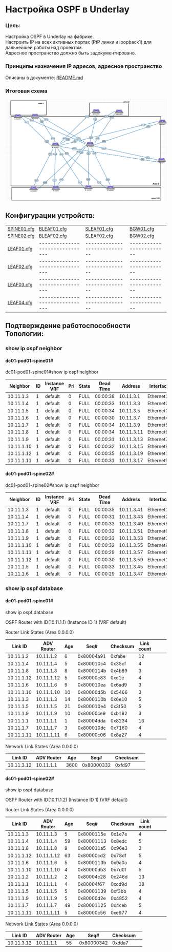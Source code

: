 # Настройка OSPF в Underlay

### Цель:
Настройка OSPF в Underlay на фабрике.<br>
Настроить IP на всех активных портах (PtP линки и loopback1) для дальнейшей работы над проектом.<br>
Адресное пространство должно быть задокументировано.<br>

### Принципы назначения IP адресов, адресное пространство
Описаны в документе: [README.md](README.md)

### Итоговая схема
![Topology_OSPF.png](Topology_OSPF.png)

## Конфигурации устройств:

|                             |                               |                            |                        |
|-----------------------------|-------------------------------|----------------------------|------------------------|
| [SPINE01.cfg](SPINE01.cfg.txt)  |   [BLEAF01.cfg](BLEAF01.cfg)  | [SLEAF01.cfg](SLEAF01.cfg) | [BGW01.cfg](BGW01.cfg) |
| [SPINE02.cfg](SPINE02.cfg.txt)  |   [BLEAF02.cfg](BLEAF02.cfg)  | [SLEAF02.cfg](SLEAF02.cfg) | [BGW02.cfg](BGW02.cfg) |
| [LEAF01.cfg](LEAF01.cfg.txt)    |-------------------------------|----------------------------|------------------------|
| [LEAF02.cfg](LEAF02.cfg)    |-------------------------------|----------------------------|------------------------|
| [LEAF03.cfg](LEAF03.cfg)    |-------------------------------|----------------------------|------------------------|
| [LEAF04.cfg](LEAF04.cfg)    |-------------------------------|----------------------------|------------------------|


## Подтверждение работоспособности Топологии:

### show ip ospf neighbor

#### dc01-pod01-spine01#
dc01-pod01-spine01#show ip ospf neighbor

|Neighbor  |ID |Instance VRF|Pri|State |  Dead Time |Address | Interface | | |
|----------|---|--------|---|----|--------|----------|----------|-------|---------|
|10.11.1.3 |1  |default |0  |FULL|00:00:38|10.11.3.1 |Ethernet1 |       |         |
|10.11.1.4 |1  |default |0  |FULL|00:00:33|10.11.3.3 |Ethernet2 |       |         |
|10.11.1.5 |1  |default |0  |FULL|00:00:34|10.11.3.5 |Ethernet3 |       |         |
|10.11.1.6 |1  |default |0  |FULL|00:00:30|10.11.3.7 |Ethernet4 |       |         |
|10.11.1.7 |1  |default |0  |FULL|00:00:34|10.11.3.9 |Ethernet5 |       |         |
|10.11.1.8 |1  |default |0  |FULL|00:00:34|10.11.3.11|Ethernet6 |       |         |
|10.11.1.9 |1  |default |0  |FULL|00:00:31|10.11.3.13|Ethernet7 |       |         |
|10.11.1.10|1  |default |0  |FULL|00:00:32|10.11.3.15|Ethernet8 |       |         |
|10.11.1.12|1  |default |0  |FULL|00:00:35|10.11.3.19|Ethernet10|       |         |
|10.11.1.11|1  |default |0  |FULL|00:00:31|10.11.3.17|Ethernet9 |       |         |


#### dc01-pod01-spine02#

dc01-pod01-spine02#show ip ospf neighbor

|Neighbor  |ID |Instance VRF|Pri|State |  Dead Time |Address | Interface | | |
|----------|---|--------|---|----|--------|----------|----------|-------|---------|
|10.11.1.3 |1  |default |0  |FULL|00:00:35|10.11.3.41|Ethernet1 |       |         |
|10.11.1.4 |1  |default |0  |FULL|00:00:31|10.11.3.43|Ethernet2 |       |         |
|10.11.1.7 |1  |default |0  |FULL|00:00:33|10.11.3.49|Ethernet5 |       |         |
|10.11.1.8 |1  |default |0  |FULL|00:00:32|10.11.3.51|Ethernet6 |       |         |
|10.11.1.9 |1  |default |0  |FULL|00:00:33|10.11.3.53|Ethernet7 |       |         |
|10.11.1.10|1  |default |0  |FULL|00:00:32|10.11.3.55|Ethernet8 |       |         |
|10.11.1.11|1  |default |0  |FULL|00:00:29|10.11.3.57|Ethernet9 |       |         |
|10.11.1.12|1  |default |0  |FULL|00:00:30|10.11.3.59|Ethernet10|       |         |
|10.11.1.5 |1  |default |0  |FULL|00:00:33|10.11.3.45|Ethernet3 |       |         |
|10.11.1.6 |1  |default |0  |FULL|00:00:29|10.11.3.47|Ethernet4 |       |         |




### show ip ospf database

#### dc01-pod01-spine01#

show ip ospf database

OSPF Router with ID(10.11.1.1) (Instance ID 1) (VRF default)

Router Link States (Area 0.0.0.0)

|Link ID   |ADV Router|Age |Seq#      |Checksum  | Link count ||||
|----------|----------|----|----------|------|--------|--------|----|-----|
|10.11.1.2 |10.11.1.2 |6   |0x80004a91|0xfabe|12      |        |    |     |
|10.11.1.4 |10.11.1.4 |5   |0x800010c4|0x35cf|4       |        |    |     |
|10.11.1.8 |10.11.1.8 |8   |0x8000114b|0x4b89|3       |        |    |     |
|10.11.1.12|10.11.1.12|5   |0x80000c83|0xd1e |4       |        |    |     |
|10.11.1.6 |10.11.1.6 |9   |0x800010ea|0x6ad9|3       |        |    |     |
|10.11.1.10|10.11.1.10|10  |0x80000d5b|0x5466|3       |        |    |     |
|10.11.1.3 |10.11.1.3 |14  |0x8000110b|0x6e10|5       |        |    |     |
|10.11.1.5 |10.11.1.5 |21  |0x800010e4|0x3f50|5       |        |    |     |
|10.11.1.9 |10.11.1.9 |10  |0x80000ce9|0xb182|3       |        |    |     |
|10.11.1.1 |10.11.1.1 |1   |0x80004dda|0x8234|16      |        |    |     |
|10.11.1.7 |10.11.1.7 |3   |0x800010dc|0x7160|4       |        |    |     |
|10.11.1.11|10.11.1.11|6   |0x80000c06|0x8a27|4       |        |    |     |
 
Network   Link States    (Area 0.0.0.0)
          
|Link ID   |ADV Router|Age |Seq#      |Checksum  |  |
|----------|----------|----|----------|----------|------------|
|10.11.3.12|10.11.1.1 |3600|0x80000332|0xfd97    |            |      


#### dc01-pod01-spine02#

show ip ospf database

OSPF Router with ID(10.11.1.2) (Instance ID 1) (VRF default)

Router Link States (Area 0.0.0.0)

|Link ID   |ADV Router|Age |Seq#      |Checksum  | Link count ||||
|----------|----------|----|----------|------|--------|--------|----|-----|
|10.11.1.3 |10.11.1.3 |5         |0x8000115e|0x1e7e    |4         |        |    |     |
|10.11.1.4 |10.11.1.4 |59        |0x80001113|0x8edc    |5         |        |    |     |
|10.11.1.8 |10.11.1.8 |9         |0x800011a5|0x96e3    |3         |        |    |     |
|10.11.1.12|10.11.1.12|63        |0x80000cd2|0x78df    |5         |        |    |     |
|10.11.1.6 |10.11.1.6 |5         |0x8000113b|0x9a0a    |4         |        |    |     |
|10.11.1.10|10.11.1.10|4         |0x80000db3|0x7d0f    |5         |        |    |     |
|10.11.1.2 |10.11.1.2 |2         |0x80004c28|0x246d    |13        |        |    |     |
|10.11.1.1 |10.11.1.1 |4         |0x80004f67|0xcd9d    |18        |        |    |     |
|10.11.1.5 |10.11.1.5 |5         |0x80001139|0xf3bb    |4         |        |    |     |
|10.11.1.9 |10.11.1.9 |5         |0x80000d2e|0x4852    |4         |        |    |     |
|10.11.1.7 |10.11.1.7 |49        |0x80001125|0x4ceb    |5         |        |    |     |
|10.11.1.11|10.11.1.11|5         |0x80000c56|0xe977    |4         |        |    |     |

Network Link States (Area 0.0.0.0)

|Link ID   |ADV Router|Age |Seq#      |Checksum  | |
|----------|----------|----|----------|----------|------------|
|10.11.3.12|10.11.1.1|55 |0x80000342|0xdda7|    |        |


